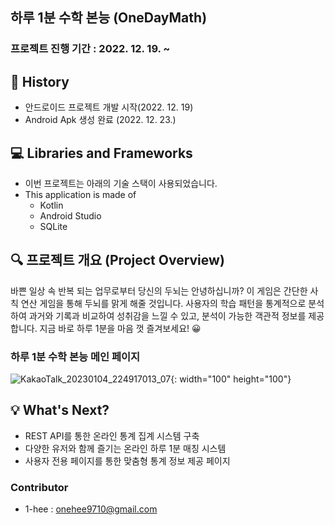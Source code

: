 ## 하루 1분 수학 본능 (OneDayMath)


### 프로젝트 진행 기간 : 2022. 12. 19. ~

## 📜 History
- 안드로이드 프로젝트 개발 시작(2022. 12. 19)
-  Android Apk 생성 완료 (2022. 12. 23.)

## 💻 Libraries and Frameworks
- 이번 프로젝트는 아래의 기술 스택이 사용되었습니다.
- This application is made of
	- Kotlin
	- Android Studio
	- SQLite


## 🔍 프로젝트 개요 (Project Overview)
바쁜 일상 속 반복 되는 업무로부터 당신의 두뇌는 안녕하십니까? 
이 게임은 간단한 사칙 연산 게임을 통해 두뇌를 맑게 해줄 것입니다.
사용자의 학습 패턴을 통계적으로 분석하여 과거와 기록과 비교하여 
성취감을 느낄 수 있고, 분석이 가능한 객관적 정보를 제공합니다. 
지금 바로 하루 1분을 마음 껏 즐겨보세요! 😀


### 하루 1분 수학 본능 메인 페이지
![KakaoTalk_20230104_224917013_07](https://user-images.githubusercontent.com/79094527/210569552-8020064d-473a-4715-83a4-f441dc8c1992.jpg){: width="100" height="100"}




## 💡 What's Next?
- REST API를 통한 온라인 통계 집계 시스템 구축
- 다양한 유저와 함께 즐기는 온라인 하루 1분 매칭 시스템
- 사용자 전용 페이지를 통한 맞춤형 통계 정보 제공 페이지


### Contributor
- 1-hee : onehee9710@gmail.com


